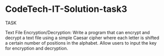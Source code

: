 # CodeTech-IT-Solution-task3

TASK 

Text File Encryption/Decryption:
Write a program that can encrypt and decrypt a text file using a simple Caesar
cipher where each letter is shifted a certain number of positions in the
alphabet. Allow users to input the key for encryption and decryption.
